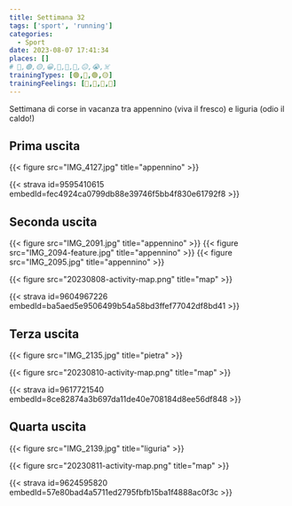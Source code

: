 ```yaml
---
title: Settimana 32
tags: ['sport', 'running']
categories:
  - Sport
date: 2023-08-07 17:41:34
places: []
# 🔴,🟢,🟡,😀,🙁,🫤,🙂,😐,😭,☠️
trainingTypes: [🟢,🔴,🟢,🟡]
trainingFeelings: [🫤,🫤,🙂,🙂]
---
```

Settimana di corse in vacanza tra appennino (viva il fresco) e liguria (odio il caldo!)
<!--more--> 

## Prima uscita

{{< figure src="IMG_4127.jpg" title="appennino" >}}

{{< strava id=9595410615 embedId=fec4924ca0799db88e39746f5bb4f830e61792f8 >}}

## Seconda uscita

{{< figure src="IMG_2091.jpg" title="appennino" >}}
{{< figure src="IMG_2094-feature.jpg" title="appennino" >}}
{{< figure src="IMG_2095.jpg" title="appennino" >}}

{{< figure src="20230808-activity-map.png" title="map" >}}

{{< strava id=9604967226 embedId=ba5aed5e9506499b54a58bd3ffef77042df8bd41 >}}

## Terza uscita

{{< figure src="IMG_2135.jpg" title="pietra" >}}

{{< figure src="20230810-activity-map.png" title="map" >}}

{{< strava id=9617721540 embedId=8ce82874a3b697da11de40e708184d8ee56df848 >}}

## Quarta uscita

{{< figure src="IMG_2139.jpg" title="liguria" >}}

{{< figure src="20230811-activity-map.png" title="map" >}}

{{< strava id=9624595820 embedId=57e80bad4a5711ed2795fbfb15ba1f4888ac0f3c >}}
